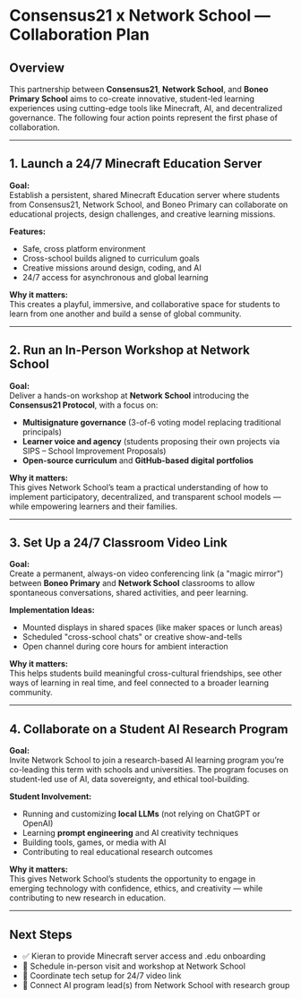 

# Consensus21 x Network School — Collaboration Plan

## Overview
This partnership between **Consensus21**, **Network School**, and **Boneo Primary School** aims to co-create innovative, student-led learning experiences using cutting-edge tools like Minecraft, AI, and decentralized governance. The following four action points represent the first phase of collaboration.

---

## 1. Launch a 24/7 Minecraft Education Server

**Goal:**  
Establish a persistent, shared Minecraft Education server where students from Consensus21, Network School, and Boneo Primary can collaborate on educational projects, design challenges, and creative learning missions.

**Features:**
- Safe, cross platform environment  
- Cross-school builds aligned to curriculum goals  
- Creative missions around design, coding, and AI  
- 24/7 access for asynchronous and global learning

**Why it matters:**  
This creates a playful, immersive, and collaborative space for students to learn from one another and build a sense of global community.

---

## 2. Run an In-Person Workshop at Network School

**Goal:**  
Deliver a hands-on workshop at **Network School** introducing the **Consensus21 Protocol**, with a focus on:

- **Multisignature governance** (3-of-6 voting model replacing traditional principals)  
- **Learner voice and agency** (students proposing their own projects via SIPS – School Improvement Proposals)  
- **Open-source curriculum** and **GitHub-based digital portfolios**

**Why it matters:**  
This gives Network School’s team a practical understanding of how to implement participatory, decentralized, and transparent school models — while empowering learners and their families.

---

## 3. Set Up a 24/7 Classroom Video Link

**Goal:**  
Create a permanent, always-on video conferencing link (a "magic mirror") between **Boneo Primary** and **Network School** classrooms to allow spontaneous conversations, shared activities, and peer learning.

**Implementation Ideas:**
- Mounted displays in shared spaces (like maker spaces or lunch areas)  
- Scheduled "cross-school chats" or creative show-and-tells  
- Open channel during core hours for ambient interaction

**Why it matters:**  
This helps students build meaningful cross-cultural friendships, see other ways of learning in real time, and feel connected to a broader learning community.

---

## 4. Collaborate on a Student AI Research Program

**Goal:**  
Invite Network School to join a research-based AI learning program you’re co-leading this term with schools and universities. The program focuses on student-led use of AI, data sovereignty, and ethical tool-building.

**Student Involvement:**
- Running and customizing **local LLMs** (not relying on ChatGPT or OpenAI)  
- Learning **prompt engineering** and AI creativity techniques  
- Building tools, games, or media with AI  
- Contributing to real educational research outcomes

**Why it matters:**  
This gives Network School’s students the opportunity to engage in emerging technology with confidence, ethics, and creativity — while contributing to new research in education.

---

## Next Steps

- ✅ Kieran to provide Minecraft server access and .edu onboarding  
- 📅 Schedule in-person visit and workshop at Network School  
- 🔁 Coordinate tech setup for 24/7 video link  
- 🧠 Connect AI program lead(s) from Network School with research group  
